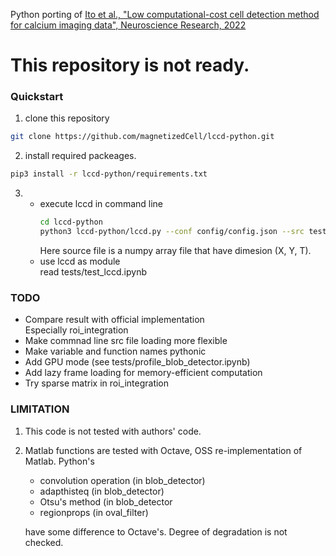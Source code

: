 Python porting of [Ito et al., "Low computational-cost cell detection method for calcium imaging data", Neuroscience Research, 2022](https://www.sciencedirect.com/science/article/pii/S016801022200075X)

# This repository is not ready.

### Quickstart

1. clone this repository

```bash
git clone https://github.com/magnetizedCell/lccd-python.git
```

2. install required packeages.

```bash
pip3 install -r lccd-python/requirements.txt
```

3.
   -  execute lccd in command line  
      ```bash
      cd lccd-python
      python3 lccd-python/lccd.py --conf config/config.json --src tests/src.npy --dst out.dump
      ```
      Here source file is a numpy array file that have dimesion (X, Y, T).
   - use lccd as module  
      read tests/test_lccd.ipynb

### TODO
- Compare result with official implementation  
  Especially roi_integration
- Make commnad line src file loading more flexible
- Make variable and function names pythonic
- Add GPU mode (see tests/profile_blob_detector.ipynb)
- Add lazy frame loading for memory-efficient computation
- Try sparse matrix in roi_integration


### LIMITATION
1. This code is not tested with authors' code.
2. Matlab functions are tested with Octave, OSS re-implementation of Matlab. Python's
   - convolution operation (in blob_detector)
   - adapthisteq (in blob_detector)
   - Otsu's method (in blob_detector
   - regionprops (in oval_filter)  

    have some difference to Octave's. Degree of degradation is not checked.